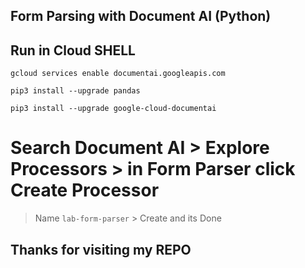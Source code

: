 ## Form Parsing with Document AI (Python) 

## Run in Cloud SHELL

```
gcloud services enable documentai.googleapis.com

pip3 install --upgrade pandas

pip3 install --upgrade google-cloud-documentai
```

# Search Document AI > Explore Processors > in Form Parser click Create Processor 
> Name ```lab-form-parser``` > Create and its Done

## Thanks for visiting my REPO
